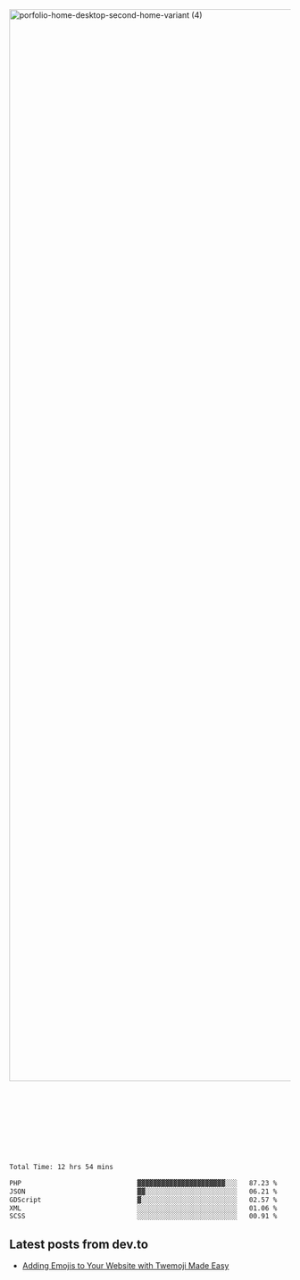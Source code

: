 <img width="1920" alt="porfolio-home-desktop-second-home-variant (4)" src="https://user-images.githubusercontent.com/44812120/231556360-1ee1d327-1a45-4bda-a93d-dd32a34149e4.png">
 
 
 
 
 
 <br><br><br><br><br><br><br>
<!--START_SECTION:waka-->

```txt
Total Time: 12 hrs 54 mins

PHP                             ▓▓▓▓▓▓▓▓▓▓▓▓▓▓▓▓▓▓▓▓▓▓░░░   87.23 %
JSON                            ▓▓░░░░░░░░░░░░░░░░░░░░░░░   06.21 %
GDScript                        ▓░░░░░░░░░░░░░░░░░░░░░░░░   02.57 %
XML                             ░░░░░░░░░░░░░░░░░░░░░░░░░   01.06 %
SCSS                            ░░░░░░░░░░░░░░░░░░░░░░░░░   00.91 %
```

<!--END_SECTION:waka-->

## Latest posts from dev.to
<!-- MEDIUM-STORY-LIST:START -->
- [Adding Emojis to Your Website with Twemoji Made Easy](https://dev.to/danielsebesta/adding-emojis-to-your-website-with-twemoji-made-easy-mc8)
<!-- MEDIUM-STORY-LIST:END -->


